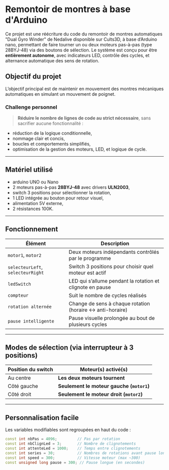 # Remontoir de montres à base d'Arduino

Ce projet est une réécriture du code du remontoir de montres automatiques "Dual Gyro Winder" de Nedalive disponible sur Cults3D, à base d’Arduino nano, permettant de faire tourner un ou deux moteurs pas-à-pas (type 28BYJ-48) via des boutons de sélection. Le système est conçu pour être **entièrement autonome**, avec indicateurs LED, contrôle des cycles, et alternance automatique des sens de rotation.

## Objectif du projet

L’objectif principal est de maintenir en mouvement des montres mécaniques automatiques en simulant un mouvement de poignet.

### Challenge personnel

> **Réduire le nombre de lignes de code au strict nécessaire**, sans sacrifier aucune fonctionnalité :
- réduction de la logique conditionnelle,
- nommage clair et concis,
- boucles et comportements simplifiés,
- optimisation de la gestion des moteurs, LED, et logique de cycle.

---

## Matériel utilisé

- arduino UNO ou Nano
- 2 moteurs pas-à-pas **28BYJ-48** avec drivers **ULN2003**,
- switch 3 positions pour sélectionner la rotation,
- 1 LED intégrée au bouton pour retour visuel,
- alimentation 5V externe,
- 2 résistances 100K.

---

## Fonctionnement

| Élément | Description |
|--------|-------------|
| `motor1`, `motor2` | Deux moteurs indépendants contrôlés par le programme |
| `selecteurLeft`, `selecteurRight` | Switch 3 positions pour choisir quel moteur est actif |
| `ledSwitch` | LED qui s’allume pendant la rotation et clignote en pause |
| `compteur` | Suit le nombre de cycles réalisés |
| `rotation alternée` | Change de sens à chaque rotation (horaire ↔ anti-horaire) |
| `pause intelligente` | Pause visuelle prolongée au bout de plusieurs cycles |

---

## Modes de sélection (via interrupteur à 3 positions)

| Position du switch | Moteur(s) activé(s) |
|----------------------|----------------------|
| Au centre | **Les deux moteurs tournent** |
| Côté gauche | **Seulement le moteur gauche (`motor1`)** |
| Côté droit | **Seulement le moteur droit (`motor2`)** |

---

## Personnalisation facile

Les variables modifiables sont regroupées en haut du code :

```cpp
const int nbPas = 4096;         // Pas par rotation
const int nbClignLed = 3;       // Nombre de clignotements
const int attenteLed = 1000;    // Temps entre clignotements
const int series = 30;          // Nombres de rotations avant pause longue
const int speed = 300;          // Vitesse moteur (max ~300)
const unsigned long pause = 300; // Pause longue (en secondes)
